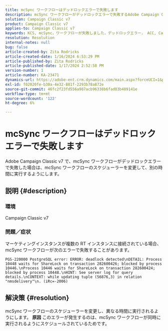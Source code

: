 ```yaml
---
title: mcSync ワークフローはデッドロックエラーで失敗します
description: mcSync ワークフローがデッドロックエラーで失敗するAdobe Campaign Classicの問題を修正する方法を説明します。 mcSynch ワークフローでスケジューラーを変更します。
solution: Campaign Classic v7
product: Campaign Classic v7
applies-to: Campaign Classic v7
keywords: KCS, mcSync，ワークフローが失敗しました，デッドロックエラー， ACC, Campaign
resolution: Resolution
internal-notes: null
bug: false
article-created-by: Zita Rodricks
article-created-date: 1/16/2024 6:53:29 PM
article-published-by: Zita Rodricks
article-published-date: 1/17/2024 2:52:58 PM
version-number: 1
article-number: KA-23471
dynamics-url: https://adobe-ent.crm.dynamics.com/main.aspx?forceUCI=1&pagetype=entityrecord&etn=knowledgearticle&id=4133b986-a0b4-ee11-a569-6045bd006239
exl-id: f02020fe-b30a-4e32-881f-2293b78a872e
source-git-commit: 46fc2f23fd556a987acb96338b6fad03b489141e
workflow-type: tm+mt
source-wordcount: '122'
ht-degree: 6%

---
```


# mcSync ワークフローはデッドロックエラーで失敗します


Adobe Campaign Classic v7 で、mcSync ワークフローがデッドロックエラーで失敗した場合は、mcSync ワークフローのスケジューラーを変更して、別の時間に実行するようにします。

## 説明 {#description}


### <b>環境</b>

Campaign Classic v7



### <b>問題／症状</b>

マーケティングインスタンスが複数の RT インスタンスに接続されている場合、mcSync ワークフローが次のエラーで失敗することがあります。

`PGS-220000 PostgreSQL error: ERROR: deadlock detected\nDETAIL: Process 10448 waits for ShareLock on transaction 282600426; blocked by process 10446.\nProcess 10446 waits for ShareLock on transaction 282600424; blocked by process 10448.\nHINT: See server log for query details.\nCONTEXT: while updating tuple (56876,3) in relation "nmsdelivery"\n. (iRc=-2006)`


## 解決策 {#resolution}


mcSync ワークフローのスケジューラーを変更し、異なる時間に実行されるようにします。
<b>原因</b>
このエラーが発生するのは、mcSync ワークフローが同時に実行されるようにスケジュールされているためです。
